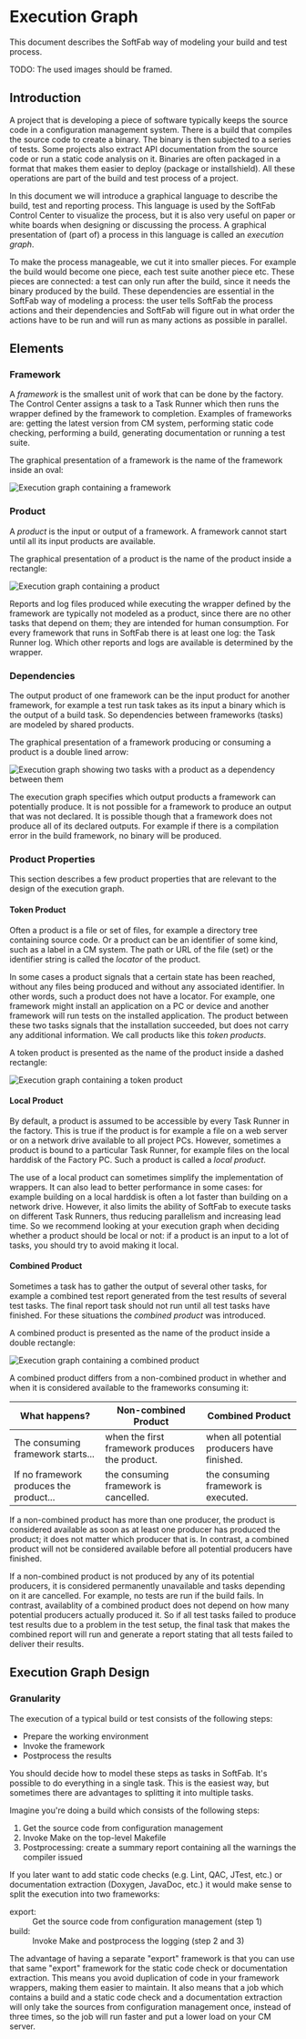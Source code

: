 # ﻿Execution Graph

This document describes the SoftFab way of modeling your build and test process.

<p class="todo">TODO: The used images should be framed.</p>

## Introduction

A project that is developing a piece of software typically keeps the source code in a configuration management system. There is a build that compiles the source code to create a binary. The binary is then subjected to a series of tests. Some projects also extract API documentation from the source code or run a static code analysis on it. Binaries are often packaged in a format that makes them easier to deploy (package or installshield). All these operations are part of the build and test process of a project.

In this document we will introduce a graphical language to describe the build, test and reporting process. This language is used by the SoftFab Control Center to visualize the process, but it is also very useful on paper or white boards when designing or discussing the process. A graphical presentation of (part of) a process in this language is called an _execution graph_.

To make the process manageable, we cut it into smaller pieces. For example the build would become one piece, each test suite another piece etc. These pieces are connected: a test can only run after the build, since it needs the binary produced by the build. These dependencies are essential in the SoftFab way of modeling a process: the user tells SoftFab the process actions and their dependencies and SoftFab will figure out in what order the actions have to be run and will run as many actions as possible in parallel.

## Elements

### Framework

A _framework_ is the smallest unit of work that can be done by the factory. The Control Center assigns a task to a Task Runner which then runs the wrapper defined by the framework to completion. Examples of frameworks are: getting the latest version from CM system, performing static code checking, performing a build, generating documentation or running a test suite.

The graphical presentation of a framework is the name of the framework inside an oval:

![Execution graph containing a framework](task.png)

### Product

A _product_ is the input or output of a framework. A framework cannot start until all its input products are available.

The graphical presentation of a product is the name of the product inside a rectangle:

![Execution graph containing a product](product.png)

Reports and log files produced while executing the wrapper defined by the framework are typically not modeled as a product, since there are no other tasks that depend on them; they are intended for human consumption. For every framework that runs in SoftFab there is at least one log: the Task Runner log. Which other reports and logs are available is determined by the wrapper.

### Dependencies

The output product of one framework can be the input product for another framework, for example a test run task takes as its input a binary which is the output of a build task. So dependencies between frameworks (tasks) are modeled by shared products.

The graphical presentation of a framework producing or consuming a product is a double lined arrow:

![Execution graph showing two tasks with a product as a dependency between them](dependency.png)

The execution graph specifies which output products a framework can potentially produce. It is not possible for a framework to produce an output that was not declared. It is possible though that a framework does not produce all of its declared outputs. For example if there is a compilation error in the build framework, no binary will be produced.

### Product Properties

This section describes a few product properties that are relevant to the design of the execution graph.

#### Token Product

Often a product is a file or set of files, for example a directory tree containing source code. Or a product can be an identifier of some kind, such as a label in a CM system. The path or URL of the file (set) or the identifier string is called the _locator_ of the product.

In some cases a product signals that a certain state has been reached, without any files being produced and without any associated identifier. In other words, such a product does not have a locator. For example, one framework might install an application on a PC or device and another framework will run tests on the installed application. The product between these two tasks signals that the installation succeeded, but does not carry any additional information. We call products like this _token products_.

A token product is presented as the name of the product inside a dashed rectangle:

![Execution graph containing a token product](token.png)

#### Local Product<a id=local_product></a>

By default, a product is assumed to be accessible by every Task Runner in the factory. This is true if the product is for example a file on a web server or on a network drive available to all project PCs. However, sometimes a product is bound to a particular Task Runner, for example files on the local harddisk of the Factory PC. Such a product is called a _local product_.

The use of a local product can sometimes simplify the implementation of wrappers. It can also lead to better performance in some cases: for example building on a local harddisk is often a lot faster than building on a network drive. However, it also limits the ability of SoftFab to execute tasks on different Task Runners, thus reducing parallelism and increasing lead time. So we recommend looking at your execution graph when deciding whether a product should be local or not: if a product is an input to a lot of tasks, you should try to avoid making it local.

#### Combined Product<a id=combined_product></a>

Sometimes a task has to gather the output of several other tasks, for example a combined test report generated from the test results of several test tasks. The final report task should not run until all test tasks have finished. For these situations the _combined product_ was introduced.

A combined product is presented as the name of the product inside a double rectangle:

![Execution graph containing a combined product](combined.png)

A combined product differs from a non-combined product in whether and when it is considered available to the frameworks consuming it:

What happens? | Non-combined Product | Combined Product
-----|-----|-----
The consuming framework starts... | when the first framework produces the product. | when all potential producers have finished.
If no framework produces the product... | the consuming framework is cancelled. | the consuming framework is executed.

If a non-combined product has more than one producer, the product is considered available as soon as at least one producer has produced the product; it does not matter which producer that is. In contrast, a combined product will not be considered available before all potential producers have finished.

If a non-combined product is not produced by any of its potential producers, it is considered permanently unavailable and tasks depending on it are cancelled. For example, no tests are run if the build fails. In contrast, availablity of a combined product does not depend on how many potential producers actually produced it. So if all test tasks failed to produce test results due to a problem in the test setup, the final task that makes the combined report will run and generate a report stating that all tests failed to deliver their results.

## Execution Graph Design

### Granularity

The execution of a typical build or test consists of the following steps:

*   Prepare the working environment
*   Invoke the framework
*   Postprocess the results

You should decide how to model these steps as tasks in SoftFab. It's possible to do everything in a single task. This is the easiest way, but sometimes there are advantages to splitting it into multiple tasks.

Imagine you're doing a build which consists of the following steps:

1.  Get the source code from configuration management
2.  Invoke Make on the top-level Makefile
3.  Postprocessing: create a summary report containing all the warnings the compiler issued

If you later want to add static code checks (e.g. Lint, QAC, JTest, etc.) or documentation extraction (Doxygen, JavaDoc, etc.) it would make sense to split the execution into two frameworks:

<dl>
  <dt>export:</dt>
  <dd>Get the source code from configuration management (step 1)</dd>
  <dt>build:</dt>
  <dd>Invoke Make and postprocess the logging (step 2 and 3)</dd>
</dl>

The advantage of having a separate "export" framework is that you can use that same "export" framework for the static code check or documentation extraction. This means you avoid duplication of code in your framework wrappers, making them easier to maintain. It also means that a job which contains a build and a static code check and a documentation extraction will only take the sources from configuration management once, instead of three times, so the job will run faster and put a lower load on your CM server.

